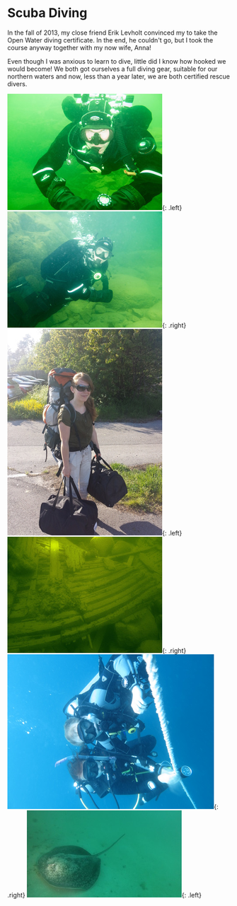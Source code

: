 # Scuba Diving
In the fall of 2013, my close friend Erik Levholt convinced my to take the Open Water diving certificate.
In the end, he couldn't go, but I took the course anyway together with my now wife, Anna!

Even though I was anxious to learn to dive, little did I know how hooked we would become!
We both got ourselves a full diving gear, suitable for our northern waters and
now, less than a year later, we are both certified rescue divers.

![Diving](dyk.jpg){: .left}
![Diving](dyk2.jpg){: .right}
![Diving](dyk3.jpg){: .left}
![Diving](dyk4.jpg){: .right}
![Diving](dyk6.jpg){: .right}
![Diving](dyk5.jpg){: .left}
